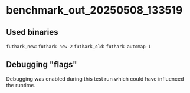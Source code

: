 # benchmark_out_20250508_133519
## Used binaries
`futhark_new`: `futhark-new-2`
`futhark_old`: `futhark-automap-1`
## Debugging "flags"
Debugging was enabled during this test run which could have influenced the runtime.